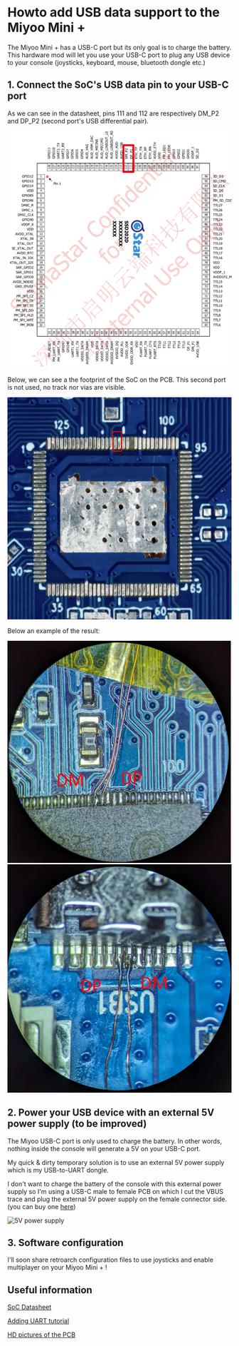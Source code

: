 # Howto add USB data  support to the Miyoo Mini +

The Miyoo Mini + has a USB-C port but its only goal is to charge the battery. This hardware mod will let you use your USB-C port to plug any USB device to your console (joysticks, keyboard, mouse, bluetooth dongle etc.)

## 1. Connect the SoC's USB data pin to your USB-C port
As we can see in the datasheet, pins 111 and 112 are respectively DM_P2 and DP_P2 (second port's USB differential pair).

![SoC pins](https://github.com/1arthur1/MiyooMini-USB-Support/blob/master/images/SoC.png?raw=true)

Below, we can see a the footprint of the SoC on the PCB. This second port is not used, no track nor vias are visible.

![SoC footprint](https://github.com/1arthur1/MiyooMini-USB-Support/blob/master/images/SoC_PCB.png?raw=true)

Below an example of the result:

![SoC solder side](https://github.com/1arthur1/MiyooMini-USB-Support/blob/master/images/SoC_Connection.png?raw=true)
![USB-C solder side](https://github.com/1arthur1/MiyooMini-USB-Support/blob/master/images/USB_C_Connection.png?raw=true)

## 2. Power your USB device with an external 5V power supply (to be improved)

The Miyoo USB-C port is only used to charge the battery. In other words, nothing inside the console will generate a 5V on your USB-C port.

My quick & dirty temporary solution is to use an external 5V power supply which is my USB-to-UART dongle.

I don't want to charge the battery of the console with this external power supply so I'm using a USB-C male to female PCB on which I cut the VBUS trace and plug the external 5V power supply on the female connector side. (you can buy one [here]([here]](https://www.aliexpress.com/item/1005003228528255.html)))

![5V power supply](https://github.com/1arthur1/MiyooMini-USB-Support/blob/master/images/5V_setup.png?raw=true)

## 3. Software configuration

I'll soon share retroarch configuration files to use joysticks and enable multiplayer on your Miyoo Mini + !

## Useful information
[SoC Datasheet](https://eaw.app/Downloads/SSD202D_Reference_v04.pdf)

[Adding UART tutorial](https://apuntes.eduardofilo.es/en/2022-08-08_mmiyoo_uart.html)

[HD pictures of the PCB](https://discord.com/channels/529983248114122762/1004510206098681968/1144256851307925575)
